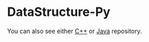 # DataStructure-Py
You can also see either [C++](https://github.com/olcaytaner/DataStructure-CPP) 
or [Java](https://github.com/olcaytaner/DataStructure) repository.
